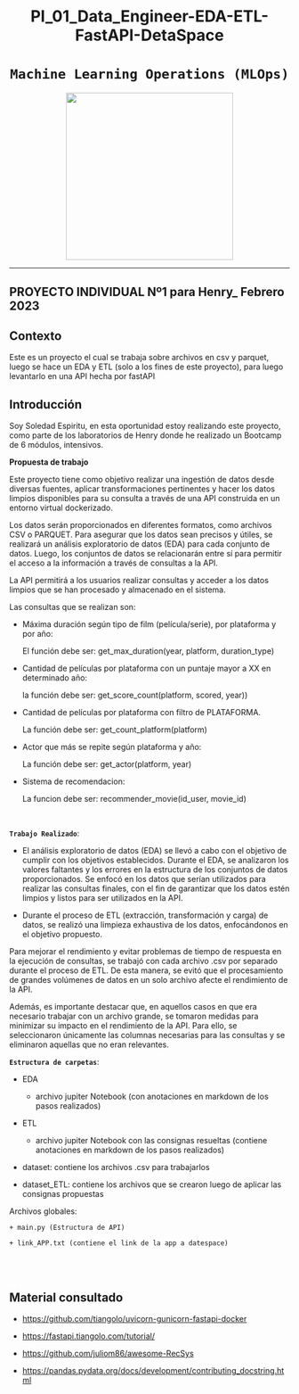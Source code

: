 
# <h1 align=center> **PI_01_Data_Engineer-EDA-ETL-FastAPI-DetaSpace** </h1>

# <h1 align=center>**`Machine Learning Operations (MLOps)`**</h1>

<p align="center">
<img src="https://user-images.githubusercontent.com/67664604/217914153-1eb00e25-ac08-4dfa-aaf8-53c09038f082.png"  height=300>
</p>
<hr>  

## **PROYECTO INDIVIDUAL Nº1 para Henry_ Febrero 2023**

## Contexto

Este es un proyecto el cual se trabaja sobre archivos en csv y parquet, luego se hace un EDA y ETL (solo a los fines de este proyecto), para luego levantarlo en una API hecha por fastAPI

## Introducción

Soy Soledad Espiritu, en esta oportunidad estoy realizando este proyecto, como parte de los laboratorios de Henry donde he realizado un Bootcamp de 6 módulos, intensivos.

<p


## **Propuesta de trabajo**

Este proyecto tiene como objetivo realizar una ingestión de datos desde diversas fuentes, aplicar transformaciones pertinentes y hacer los datos limpios disponibles para su consulta a través de una API construida en un entorno virtual dockerizado.

Los datos serán proporcionados en diferentes formatos, como archivos CSV o PARQUET. Para asegurar que los datos sean precisos y útiles, se realizará un análisis exploratorio de datos (EDA) para cada conjunto de datos. Luego, los conjuntos de datos se relacionarán entre sí para permitir el acceso a la información a través de consultas a la API.

 La API permitirá a los usuarios realizar consultas y acceder a los datos limpios que se han procesado y almacenado en el sistema.
<br/>

Las consultas que se realizan son:

+ Máxima duración según tipo de film (película/serie), por plataforma y por año:

    El función debe ser: get_max_duration(year, platform, duration_type)

+ Cantidad de películas por plataforma con un puntaje mayor a XX en determinado año:

    la función debe ser: get_score_count(platform, scored, year))

+ Cantidad de películas por plataforma con filtro de PLATAFORMA. 

    La función debe ser: get_count_platform(platform)

+ Actor que más se repite según plataforma y año:

    La función debe ser: get_actor(platform, year)

+ Sistema de recomendacion:

    La funcion debe ser: recommender_movie(id_user, movie_id)


<br/>


**`Trabajo Realizado`**:

+ El análisis exploratorio de datos (EDA) se llevó a cabo con el objetivo de cumplir con los objetivos establecidos. Durante el EDA, se analizaron los valores faltantes y los errores en la estructura de los conjuntos de datos proporcionados. Se enfocó en los datos que serían utilizados para realizar las consultas finales, con el fin de garantizar que los datos estén limpios y listos para ser utilizados en la API.

+ Durante el proceso de ETL (extracción, transformación y carga) de datos, se realizó una limpieza exhaustiva de los datos, enfocándonos en el objetivo propuesto.

Para mejorar el rendimiento y evitar problemas de tiempo de respuesta en la ejecución de consultas, se trabajó con cada archivo .csv por separado durante el proceso de ETL. De esta manera, se evitó que el procesamiento de grandes volúmenes de datos en un solo archivo afecte el rendimiento de la API.

Además, es importante destacar que, en aquellos casos en que era necesario trabajar con un archivo grande, se tomaron medidas para minimizar su impacto en el rendimiento de la API. Para ello, se seleccionaron únicamente las columnas necesarias para las consultas y se eliminaron aquellas que no eran relevantes.
<br/>

**`Estructura de carpetas`**:

+ EDA

    - archivo jupiter Notebook (con anotaciones en markdown de los pasos realizados)

+ ETL

    - archivo jupiter Notebook con las consignas resueltas (contiene anotaciones en markdown de los pasos realizados)

+ dataset: contiene los archivos .csv para trabajarlos

+ dataset_ETL: contiene los archivos que se crearon luego de aplicar las consignas propuestas



Archivos globales:

    + main.py (Estructura de API)

    + link_APP.txt (contiene el link de la app a datespace)
    

<br/>

<br/>

## **Material consultado**

+ https://github.com/tiangolo/uvicorn-gunicorn-fastapi-docker

+ https://fastapi.tiangolo.com/tutorial/
  
+ https://github.com/juliom86/awesome-RecSys

+ https://pandas.pydata.org/docs/development/contributing_docstring.html


